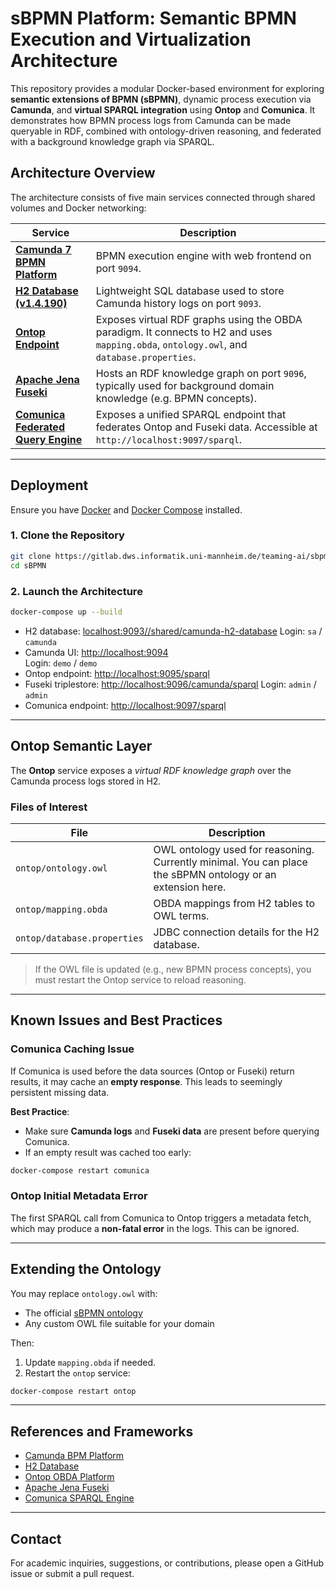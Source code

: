 # sBPMN Platform: Semantic BPMN Execution and Virtualization Architecture

This repository provides a modular Docker-based environment for exploring **semantic extensions of BPMN (sBPMN)**, dynamic process execution via **Camunda**, and **virtual SPARQL integration** using **Ontop** and **Comunica**. It demonstrates how BPMN process logs from Camunda can be made queryable in RDF, combined with ontology-driven reasoning, and federated with a background knowledge graph via SPARQL.

## Architecture Overview

The architecture consists of five main services connected through shared volumes and Docker networking:

| Service   | Description |
|-----------|-------------|
| **[Camunda 7 BPMN Platform](https://camunda.com/platform-7/)** | BPMN execution engine with web frontend on port `9094`. |
| **[H2 Database (v1.4.190)](https://www.h2database.com/html/main.html)** | Lightweight SQL database used to store Camunda history logs on port `9093`. |
| **[Ontop Endpoint](https://ontop-vkg.org/)** | Exposes virtual RDF graphs using the OBDA paradigm. It connects to H2 and uses `mapping.obda`, `ontology.owl`, and `database.properties`. |
| **[Apache Jena Fuseki](https://jena.apache.org/documentation/fuseki2/)** | Hosts an RDF knowledge graph on port `9096`, typically used for background domain knowledge (e.g. BPMN concepts). |
| **[Comunica Federated Query Engine](https://comunica.dev/)** | Exposes a unified SPARQL endpoint that federates Ontop and Fuseki data. Accessible at `http://localhost:9097/sparql`. |

---

## Deployment

Ensure you have [Docker](https://www.docker.com/) and [Docker Compose](https://docs.docker.com/compose/) installed.

### 1. Clone the Repository

```bash
git clone https://gitlab.dws.informatik.uni-mannheim.de/teaming-ai/sbpmn.git
cd sBPMN
```

### 2. Launch the Architecture

```bash
docker-compose up --build
```

- H2 database: [localhost:9093//shared/camunda-h2-database](localhost:9093//shared/camunda-h2-database)
  Login: `sa` / `camunda`
- Camunda UI: [http://localhost:9094](http://localhost:9094)  
  Login: `demo` / `demo`
- Ontop endpoint: [http://localhost:9095/sparql](http://localhost:9095/sparql)
- Fuseki triplestore: [http://localhost:9096/camunda/sparql](http://localhost:9096)
  Login: `admin` / `admin`
- Comunica endpoint: [http://localhost:9097/sparql](http://localhost:9097/sparql)

---

## Ontop Semantic Layer

The **Ontop** service exposes a *virtual RDF knowledge graph* over the Camunda process logs stored in H2.

### Files of Interest

| File | Description |
|------|-------------|
| `ontop/ontology.owl` | OWL ontology used for reasoning. Currently minimal. You can place the sBPMN ontology or an extension here. |
| `ontop/mapping.obda` | OBDA mappings from H2 tables to OWL terms. |
| `ontop/database.properties` | JDBC connection details for the H2 database. |

> If the OWL file is updated (e.g., new BPMN process concepts), you must restart the Ontop service to reload reasoning.

---

## Known Issues and Best Practices

### Comunica Caching Issue

If Comunica is used before the data sources (Ontop or Fuseki) return results, it may cache an **empty response**. This leads to seemingly persistent missing data.

**Best Practice**:
- Make sure **Camunda logs** and **Fuseki data** are present before querying Comunica.
- If an empty result was cached too early:

```bash
docker-compose restart comunica
```

### Ontop Initial Metadata Error

The first SPARQL call from Comunica to Ontop triggers a metadata fetch, which may produce a **non-fatal error** in the logs. This can be ignored.

---

## Extending the Ontology

You may replace `ontology.owl` with:

- The official [sBPMN ontology](https://sBPMN.github.io/2.0/index.html)
- Any custom OWL file suitable for your domain

Then:
1. Update `mapping.obda` if needed.
2. Restart the `ontop` service:

```bash
docker-compose restart ontop
```

---

## References and Frameworks

- [Camunda BPM Platform](https://camunda.com/de/platform-7/)
- [H2 Database](https://www.h2database.com/)
- [Ontop OBDA Platform](https://ontop-vkg.org/)
- [Apache Jena Fuseki](https://jena.apache.org/documentation/fuseki2/)
- [Comunica SPARQL Engine](https://comunica.dev/)

---


## Contact

For academic inquiries, suggestions, or contributions, please open a GitHub issue or submit a pull request.
